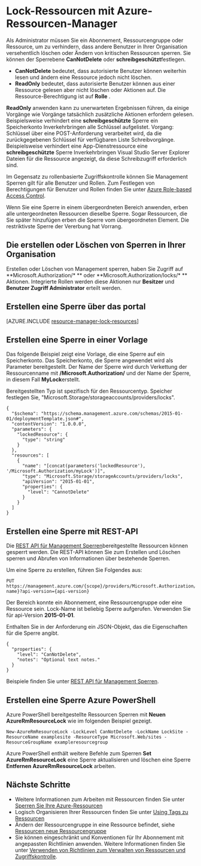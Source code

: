 <properties 
    pageTitle="Sperren von Ressourcen mit dem Ressourcen-Manager | Microsoft Azure" 
    description="Benutzer aktualisieren oder Löschen bestimmte Ressourcen durch Anwenden einer Einschränkung auf alle Benutzer und Rollen." 
    services="azure-resource-manager" 
    documentationCenter="" 
    authors="tfitzmac" 
    manager="timlt" 
    editor="tysonn"/>

<tags 
    ms.service="azure-resource-manager" 
    ms.workload="multiple" 
    ms.tgt_pltfrm="na" 
    ms.devlang="na" 
    ms.topic="article" 
    ms.date="08/15/2016" 
    ms.author="tomfitz"/>

# <a name="lock-resources-with-azure-resource-manager"></a>Lock-Ressourcen mit Azure-Ressourcen-Manager

Als Administrator müssen Sie ein Abonnement, Ressourcengruppe oder Ressource, um zu verhindern, dass andere Benutzer in Ihrer Organisation versehentlich löschen oder Ändern von kritischen Ressourcen sperren. Sie können der Sperrebene **CanNotDelete** oder **schreibgeschützt**festlegen. 

- **CanNotDelete** bedeutet, dass autorisierte Benutzer können weiterhin lesen und ändern eine Ressource jedoch nicht löschen. 
- **ReadOnly** bedeutet, dass autorisierte Benutzer können aus einer Ressource gelesen aber nicht löschen oder Aktionen auf. Die Ressource-Berechtigung ist auf **Rolle** . 

**ReadOnly** anwenden kann zu unerwarteten Ergebnissen führen, da einige Vorgänge wie Vorgänge tatsächlich zusätzliche Aktionen erfordern gelesen. Beispielsweise verhindert eine **schreibgeschützte** Sperre ein Speicherkonto Inverkehrbringen alle Schlüssel aufgelistet. Vorgang: Schlüssel über eine POST-Anforderung verarbeitet wird, da die zurückgegebenen Schlüssel für verfügbaren Liste Schreibvorgänge. Beispielsweise verhindert eine App-Dienstressource eine **schreibgeschützte** Sperre Inverkehrbringen Visual Studio Server Explorer Dateien für die Ressource angezeigt, da diese Schreibzugriff erforderlich sind.

Im Gegensatz zu rollenbasierte Zugriffskontrolle können Sie Management Sperren gilt für alle Benutzer und Rollen. Zum Festlegen von Berechtigungen für Benutzer und Rollen finden Sie unter [Azure Role-based Access Control](./active-directory/role-based-access-control-configure.md).

Wenn Sie eine Sperre in einem übergeordneten Bereich anwenden, erben alle untergeordneten Ressourcen dieselbe Sperre. Sogar Ressourcen, die Sie später hinzufügen erben die Sperre vom übergeordneten Element. Die restriktivste Sperre der Vererbung hat Vorrang.

## <a name="who-can-create-or-delete-locks-in-your-organization"></a>Die erstellen oder Löschen von Sperren in Ihrer Organisation

Erstellen oder Löschen von Management sperren, haben Sie Zugriff auf **Microsoft.Authorization/\* ** oder **Microsoft.Authorization/locks/\* ** Aktionen. Integrierte Rollen werden diese Aktionen nur **Besitzer** und **Benutzer Zugriff Administrator** erteilt werden.

## <a name="creating-a-lock-through-the-portal"></a>Erstellen eine Sperre über das portal

[AZURE.INCLUDE [resource-manager-lock-resources](../includes/resource-manager-lock-resources.md)]

## <a name="creating-a-lock-in-a-template"></a>Erstellen eine Sperre in einer Vorlage

Das folgende Beispiel zeigt eine Vorlage, die eine Sperre auf ein Speicherkonto. Das Speicherkonto, die Sperre angewendet wird als Parameter bereitgestellt. Der Name der Sperre wird durch Verkettung der Ressourcenname mit **/Microsoft.Authorization/** und der Name der Sperre, in diesem Fall **MyLock**erstellt.

Bereitgestellten Typ ist spezifisch für den Ressourcentyp. Speicher festlegen Sie, "Microsoft.Storage/storageaccounts/providers/locks".

    {
      "$schema": "https://schema.management.azure.com/schemas/2015-01-01/deploymentTemplate.json#",
      "contentVersion": "1.0.0.0",
      "parameters": {
        "lockedResource": {
          "type": "string"
        }
      },
      "resources": [
        {
          "name": "[concat(parameters('lockedResource'), '/Microsoft.Authorization/myLock')]",
          "type": "Microsoft.Storage/storageAccounts/providers/locks",
          "apiVersion": "2015-01-01",
          "properties": {
            "level": "CannotDelete"
          }
        }
      ]
    }

## <a name="creating-a-lock-with-rest-api"></a>Erstellen eine Sperre mit REST-API

Die [REST API für Management Sperren](https://msdn.microsoft.com/library/azure/mt204563.aspx)bereitgestellte Ressourcen können gesperrt werden. Die REST-API können Sie zum Erstellen und Löschen sperren und Abrufen von Informationen über bestehende Sperren.

Um eine Sperre zu erstellen, führen Sie Folgendes aus:

    PUT https://management.azure.com/{scope}/providers/Microsoft.Authorization/locks/{lock-name}?api-version={api-version}

Der Bereich konnte ein Abonnement, eine Ressourcengruppe oder eine Ressource sein. Lock-Name ist beliebig Sperre aufgerufen. Verwenden Sie für api-Version **2015-01-01**.

Enthalten Sie in der Anforderung ein JSON-Objekt, das die Eigenschaften für die Sperre angibt.

    {
      "properties": {
        "level": "CanNotDelete",
        "notes": "Optional text notes."
      }
    } 

Beispiele finden Sie unter [REST API für Management Sperren](https://msdn.microsoft.com/library/azure/mt204563.aspx).

## <a name="creating-a-lock-with-azure-powershell"></a>Erstellen eine Sperre Azure PowerShell

Azure PowerShell bereitgestellte Ressourcen Sperren mit **Neuen AzureRmResourceLock** wie im folgenden Beispiel gezeigt.

    New-AzureRmResourceLock -LockLevel CanNotDelete -LockName LockSite -ResourceName examplesite -ResourceType Microsoft.Web/sites -ResourceGroupName exampleresourcegroup

Azure PowerShell enthält weitere Befehle zum Sperren **Set AzureRmResourceLock** eine Sperre aktualisieren und löschen eine Sperre **Entfernen AzureRmResourceLock** arbeiten.

## <a name="next-steps"></a>Nächste Schritte

- Weitere Informationen zum Arbeiten mit Ressourcen finden Sie unter [Sperren Sie Ihre Azure-Ressourcen](http://blogs.msdn.com/b/cloud_solution_architect/archive/2015/06/18/lock-down-your-azure-resources.aspx)
- Logisch Organisieren Ihrer Ressourcen finden Sie unter [Using Tags zu Ressourcen](resource-group-using-tags.md)
- Ändern der Ressourcengruppe in eine Ressource befindet, siehe [Ressourcen neue Ressourcengruppe](resource-group-move-resources.md)
- Sie können eingeschränkt und Konventionen für Ihr Abonnement mit angepassten Richtlinien anwenden. Weitere Informationen finden Sie unter [Verwenden von Richtlinien zum Verwalten von Ressourcen und Zugriffskontrolle](resource-manager-policy.md).
